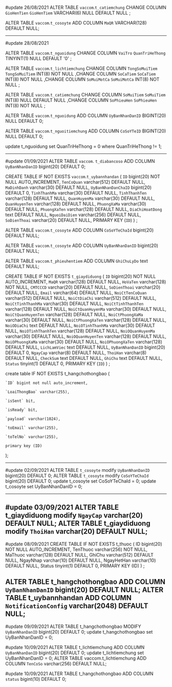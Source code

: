 #update 26/08/2021
ALTER TABLE `vaccom`.`t_catiemchung` CHANGE COLUMN `GioHenTien` `GioHenTiem` VARCHAR(6) NULL DEFAULT NULL ;

ALTER TABLE `vaccom`.`t_cosoyte` ADD COLUMN `MaQR` VARCHAR(128) DEFAULT NULL;

----------------------------------------------------------------------------------------------------------
#update 28/08/2021

ALTER TABLE `vaccom`.`t_nguoidung` CHANGE COLUMN `VaiTro` `QuanTriHeThong` TINYINT(1) NULL DEFAULT '0' ;

ALTER TABLE `vaccom`.`t_lichtiemchung` CHANGE COLUMN `TongSoMuiTiem` `TongSoMuiTiem` INT(8) NOT NULL ,CHANGE COLUMN `SoCaTiem` `SoCaTiem` INT(8) NOT NULL ,CHANGE COLUMN `SoMuiMotCa` `SoMuiMotCa` INT(8) NOT NULL ;

ALTER TABLE `vaccom`.`t_catiemchung` CHANGE COLUMN `SoMuiTiem` `SoMuiTiem` INT(8) NULL DEFAULT NULL ,CHANGE COLUMN `SoPhieuHen` `SoPhieuHen` INT(8) NOT NULL ;

ALTER TABLE `vaccom`.`t_nguoidung` ADD COLUMN `UyBanNhanDanID` BIGINT(20) NULL DEFAULT 0;

ALTER TABLE `vaccom`.`t_nguoitiemchung` ADD COLUMN `CoSoYTeID` BIGINT(20) NULL DEFAULT 0;

update t_nguoidung set QuanTriHeThong = 0 where QuanTriHeThong != 1;

----------------------------------------------------------------------------------------------------------
#update 01/09/2021
ALTER TABLE `vaccom`. `t_diabancoso` ADD COLUMN `UyBanNhanDanID` bigint(20) DEFAULT 0;

CREATE TABLE IF NOT EXISTS `vaccom`.`t_uybannhandan` (
  `ID` bigint(20) NOT NULL AUTO_INCREMENT,
  `TenCoQuan` varchar(512) DEFAULT NULL,
  `MaDinhDanh` varchar(30) DEFAULT NULL,
  `UyBanNhanDanChaID` bigint(20) DEFAULT 0,
  `TinhThanhMa` varchar(30) DEFAULT NULL,
  `TinhThanhTen` varchar(128) DEFAULT NULL,
  `QuanHuyenMa` varchar(30) DEFAULT NULL,
  `QuanHuyenTen` varchar(128) DEFAULT NULL,
  `PhuongXaMa` varchar(30) DEFAULT NULL,
  `PhuongXaTen` varchar(128) DEFAULT NULL,
  `DiaChiHoatDong` text DEFAULT NULL,
  `NguoiDaiDien` varchar(256) DEFAULT NULL,
  `SoDienThoai` varchar(20) DEFAULT NULL,
  PRIMARY KEY (`ID`)
) ;

ALTER TABLE `vaccom`.`t_cosoyte` ADD COLUMN  `CoSoYTeChaId` bigint(20) DEFAULT NULL;

ALTER TABLE `vaccom`.`t_cosoyte` ADD COLUMN  `UyBanNhanDanID` bigint(20) DEFAULT NULL;

ALTER TABLE `vaccom`.`t_phieuhentiem` ADD COLUMN  `GhiChuLyDo` text DEFAULT NULL;

CREATE TABLE IF NOT EXISTS `t_giaydiduong` (
  `ID` bigint(20) NOT NULL AUTO_INCREMENT,
  `MaQR` varchar(128) DEFAULT NULL,
  `HoVaTen` varchar(128) NOT NULL,
  `CMTCCCD` varchar(20) DEFAULT NULL,
  `SoDienThoai` varchar(20) DEFAULT NULL,
  `Email` varchar(64) DEFAULT NULL,
  `NoiCtTenCoQuan` varchar(512) DEFAULT NULL,
  `NoiCtDiaChi` varchar(512) DEFAULT NULL,
  `NoiCtTinhThanhMa` varchar(30) DEFAULT NULL,
  `NoiCtTinhThanhTen` varchar(128) DEFAULT NULL,
  `NoiCtQuanHuyenMa` varchar(30) DEFAULT NULL,
  `NoiCtQuanHuyenTen` varchar(128) DEFAULT NULL,
  `NoiCtPhuongXaMa` varchar(30) DEFAULT NULL,
  `NoiCtPhuongXaTen` varchar(128) DEFAULT NULL,
  `NoiODiaChi` text DEFAULT NULL,
  `NoiOTinhThanhMa` varchar(30) DEFAULT NULL,
  `NoiOTinhThanhTen` varchar(128) DEFAULT NULL,
  `NoiOQuanHuyenMa` varchar(30) DEFAULT NULL,
  `NoiOQuanHuyenTen` varchar(128) DEFAULT NULL,
  `NoiOPhuongXaMa` varchar(30) DEFAULT NULL,
  `NoiOPhuongXaTen` varchar(128) DEFAULT NULL,
  `LichLamViec` text DEFAULT NULL,
  `UyBanNhanDanID` bigint(20) DEFAULT 0,
  `NgayCap` varchar(8) DEFAULT NULL,
  `ThoiHan` varchar(8) DEFAULT NULL,
  `CheckSum` text DEFAULT NULL,
  `GhiChu` text DEFAULT NULL,
  `Status` tinyint(1) DEFAULT 0,
  PRIMARY KEY (`ID`)
) ;

create table IF NOT EXISTS t_hangchothongbao (

    `ID` bigint not null auto_increment,

    `LoaiThongBao` varchar(255),

    `isSent` bit,

    `isReady` bit,

    `payload` varchar(1024),

    `toEmail` varchar(255),

    `toTelNo` varchar(255),

    primary key (ID)

);


----------------------------------------------------------------------------------------------------------
#update 02/09/2021
ALTER TABLE `t_cosoyte` modify  `UyBanNhanDanID` bigint(20) DEFAULT 0;
ALTER TABLE `t_cosoyte` modify  `CoSoYTeChaId` bigint(20) DEFAULT 0;
update t_cosoyte set CoSoYTeChaId = 0;
update t_cosoyte set UyBanNhanDanID = 0;

----------------------------------------------------------------------------------------------------------
#update 03/09/2021
ALTER TABLE t_giaydiduong modify `NgayCap` varchar(20) DEFAULT NULL;
ALTER TABLE t_giaydiduong modify `ThoiHan` varchar(20) DEFAULT NULL;
----------------------------------------------------------------------------------------------------------
#update 08/09/2021
CREATE TABLE IF NOT EXISTS t_thuoc (
ID bigint(20) NOT NULL AUTO_INCREMENT,
TenThuoc varchar(256) NOT NULL,
MaThuoc varchar(128) DEFAULT NULL,
GhiChu varchar(512) DEFAULT NULL,
NgayNhap varchar(10) DEFAULT NULL,
NgayHetHan varchar(10) DEFAULT NULL,
Status tinyint(1) DEFAULT 0,
PRIMARY KEY (ID)
) ;

ALTER TABLE t_hangchothongbao ADD COLUMN  `UyBanNhanDanID` bigint(20) DEFAULT NULL;
ALTER TABLE t_uybannhandan ADD COLUMN  `NotificationConfig` varchar(2048) DEFAULT NULL;
----------------------------------------------------------------------------------------------------------
#update 09/09/2021
ALTER TABLE t_hangchothongbao MODIFY `UyBanNhanDanID` bigint(20) DEFAULT 0;
update t_hangchothongbao set UyBanNhanDanID = 0;

#update 10/09/2021
ALTER TABLE t_lichtiemchung ADD COLUMN  `UyBanNhanDanID` bigint(20) DEFAULT 0;
update t_lichtiemchung set UyBanNhanDanID = 0;
ALTER TABLE vaccom.t_lichtiemchung ADD COLUMN  `TenCoSo` varchar(256) DEFAULT NULL;

#update 10/09/2021
ALTER TABLE t_hangchothongbao ADD COLUMN  `status` bigint(10) DEFAULT 0;
